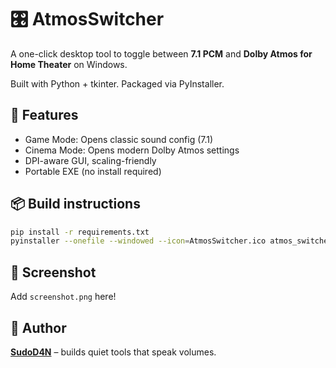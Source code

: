 # 🎛️ AtmosSwitcher

A one-click desktop tool to toggle between **7.1 PCM** and **Dolby Atmos for Home Theater** on Windows.

Built with Python + tkinter. Packaged via PyInstaller.

## 🔧 Features
- Game Mode: Opens classic sound config (7.1)
- Cinema Mode: Opens modern Dolby Atmos settings
- DPI-aware GUI, scaling-friendly
- Portable EXE (no install required)

## 📦 Build instructions
```bash
pip install -r requirements.txt
pyinstaller --onefile --windowed --icon=AtmosSwitcher.ico atmos_switcher_gui_autoscale.py
```

## 📸 Screenshot
Add `screenshot.png` here!

## 🧠 Author
**[SudoD4N](https://github.com/SudoD4N)** – builds quiet tools that speak volumes.
